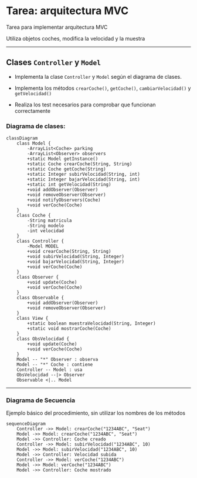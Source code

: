 # Tarea: arquitectura MVC

Tarea para implementar arquitectura MVC

Utiliza objetos coches, modifica la velocidad y la muestra

---

## Clases ```Controller``` y ```Model```

- Implementa la clase ```Controller``` y ```Model``` según el diagrama de clases.

- Implementa los métodos ```crearCoche()```, ```getCoche()```, ```cambiarVelocidad()``` y ```getVelocidad()```

- Realiza los test necesarios para comprobar que funcionan correctamente

### Diagrama de clases:

```mermaid
classDiagram
    class Model {
        -ArrayList<Coche> parking
        -ArrayList<Observer> observers
        +static Model getInstance()
        +static Coche crearCoche(String, String)
        +static Coche getCoche(String)
        +static Integer subirVelocidad(String, int)
        +static Integer bajarVelocidad(String, int)
        +static int getVelocidad(String)
        +void addObserver(Observer)
        +void removeObserver(Observer)
        +void notifyObservers(Coche)
        +void verCoche(Coche)
    }
    class Coche {
        -String matricula
        -String modelo
        -int velocidad
    }
    class Controller {
        -Model MODEL
        +void crearCoche(String, String)
        +void subirVelocidad(String, Integer)
        +void bajarVelocidad(String, Integer)
        +void verCoche(Coche)
    }
    class Observer {
        +void update(Coche)
        +void verCoche(Coche)
    }
    class Observable {
        +void addObserver(Observer)
        +void removeObserver(Observer)
    }
    class View {
        +static boolean muestraVelocidad(String, Integer)
        +static void mostrarCoche(Coche)
    }
    class ObsVelocidad {
        +void update(Coche)
        +void verCoche(Coche)
    }
    Model -- "*" Observer : observa
    Model -- "*" Coche : contiene
    Controller -- Model : usa
    ObsVelocidad --|> Observer
    Observable <|.. Model
```

---

### Diagrama de Secuencia

Ejemplo básico del procedimiento, sin utilizar los nombres de los métodos


```mermaid
sequenceDiagram
    Controller ->> Model: crearCoche("1234ABC", "Seat")
    Model ->> Model: crearCoche("1234ABC", "Seat")
    Model ->> Controller: Coche creado
    Controller ->> Model: subirVelocidad("1234ABC", 10)
    Model ->> Model: subirVelocidad("1234ABC", 10)
    Model ->> Controller: Velocidad subida
    Controller ->> Model: verCoche("1234ABC")
    Model ->> Model: verCoche("1234ABC")
    Model ->> Controller: Coche mostrado
```